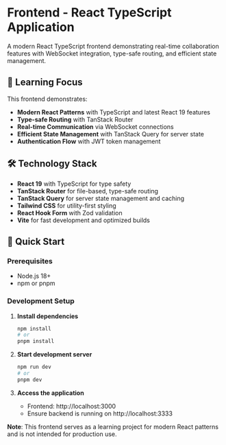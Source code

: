# Frontend - React TypeScript Application

A modern React TypeScript frontend demonstrating real-time collaboration features with WebSocket integration, type-safe routing, and efficient state management.

## 🎯 Learning Focus

This frontend demonstrates:

- **Modern React Patterns** with TypeScript and latest React 19 features
- **Type-safe Routing** with TanStack Router
- **Real-time Communication** via WebSocket connections
- **Efficient State Management** with TanStack Query for server state
- **Authentication Flow** with JWT token management

## 🛠️ Technology Stack

- **React 19** with TypeScript for type safety
- **TanStack Router** for file-based, type-safe routing
- **TanStack Query** for server state management and caching
- **Tailwind CSS** for utility-first styling
- **React Hook Form** with Zod validation
- **Vite** for fast development and optimized builds

## 🚀 Quick Start

### Prerequisites

- Node.js 18+
- npm or pnpm

### Development Setup

1. **Install dependencies**

   ```bash
   npm install
   # or
   pnpm install
   ```

2. **Start development server**

   ```bash
   npm run dev
   # or
   pnpm dev
   ```

3. **Access the application**
   - Frontend: http://localhost:3000
   - Ensure backend is running on http://localhost:3333

**Note**: This frontend serves as a learning project for modern React patterns and is not intended for production use.
